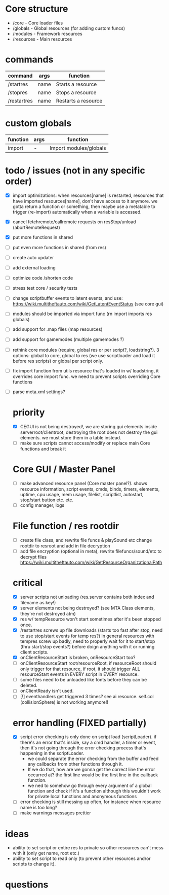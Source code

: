 # Core structure
- /core - Core loader files
- /globals - Global resources (for adding custom funcs)
- /modules - Framework resources
- /resources - Main resources

# commands
| command     | args     | function              |
|-------------|----------|-----------------------|
| /startres   | name     | Starts a resource     |
| /stopres    | name     | Stops a resource      |
| /restartres | name     | Restarts a resource   |

# custom globals
| function    | args     | function               |
|-------------|----------|------------------------|
| import      | -        | Import modules/globals |


# todo / issues (not in any specific order)
- [x] import optimizations: when resources[name] is restarted, resources that have imported resources[name], don't have access to it anymore. we gotta return a function or something, then maybe use a metatable to trigger (re-import) automatically when a variable is accessed.
- [x] cancel fetchremote/callremote requests on resStop/unload (abortRemoteRequest)
- [x] put more functions in shared
- [ ] put even more functions in shared (from res)
- [ ] create auto updater
- [ ] add external loading
- [ ] optimize code /shorten code
- [ ] stress test core / security tests
- [ ] change scriptbuffer events to latent events, and use: https://wiki.multitheftauto.com/wiki/GetLatentEventStatus (see core gui)
- [ ] modules should be imported via import func (rn import imports res globals)
- [ ] add support for .map files (map resources)
- [ ] add support for gamemodes (multiple gamemodes ?)
- [ ] rethink core modules (require, global res or per script?, loadstring?). 3 options: global to core, global to res (we use scriptloader and load it before res scripts) or global per script only.
- [ ] fix import function from utils resource that's loaded in w/ loadstring, it overrides core import func. we need to prevent scripts overriding Core functions
- [ ] parse meta.xml settings?

  # priority
  - [x] CEGUI is not being destroyed!, we are storing gui elements inside serverroot/clientroot, destroying the root does not destroy the gui elements. we must store them in a table instead.
  - [ ] make sure scripts cannot access/modify or replace main Core functions and break it

  # Core GUI / Master Panel
  - [ ] make advanced resource panel (Core master panel?). shows resource information, script events, cmds, binds, timers, elements,
uptime, cpu usage, mem usage, filelist, scriptlist, autostart, stop/start button etc. etc.
  - [ ] config manager, logs

  # File function / res rootdir
  - [ ] create file class, and rewrite file funcs & playSound etc change rootdir to resroot and add in file decryption
  - [ ] add file encryption (optional in meta), rewrite filefuncs/sound/etc to decrypt files
  https://wiki.multitheftauto.com/wiki/GetResourceOrganizationalPath

  # critical
  - [x] server scripts not unloading (res.server contains both index and filename as key!)
  - [x] server elements not being destroyed? (see MTA Class elements, they're not destroyed atm)
  - [x] res w/ tempResource won't start sometimes after it's been stopped once.
  - [x] /restartres screws up file downloads (starts too fast after stop, need to use stop/start events for temp res?) in general resources with tempres screw up badly, need to properly wait for it to start/stop (thru start/stop events?) before doign anything with it or running client scripts.
  - [x] onClientResourceStart is broken, onResourceStart too?
  - [ ] onClientResourceStart root/resourceRoot, if resourceRoot should only trigger for that resource, if root, it should trigger ALL resourceStart events in EVERY script in EVERY resource.
  - [ ] some files need to be unloaded like fonts before they can be deleted.
  - [ ] onClientReady isn't used.
  - [ ] [!] eventhandlers get triggered 3 times? see ai resource. self.col (collisionSphere) is not working anymore!!

  # error handling (FIXED partially)
  - [x] script error checking is only done on script load (scriptLoader). if there's an error that's inside, say a cmd handler, a timer or event, then it's not going through the error checking process that's happening in the scriptLoader.
    - we could separate the error checking from the buffer and feed any callbacks from other functions through it.
    - If we do that, how are we gonna get the correct line the error occurred at? the first line would be the first line in the callback function.
    - we ned to somehow go through every argument of a global function and check if it's a function although this wouldn't work for private local functions and anonymous functions
  - [ ] error checking is still messing up often, for instance when resource name is too long?
  - [ ] make warnings messages prettier

# ideas
- ability to set script or entire res to private so other resources can't mess with it (only get name, root etc.)
- ability to set script to read only (to prevent other resources and/or scripts to change it).

# questions

